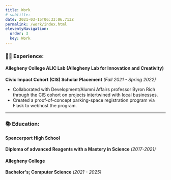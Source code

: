 ```yaml
---
title: Work
# subtitle: 
date: 2021-03-15T06:33:06.713Z
permalink: /work/index.html
eleventyNavigation:
  order: 3
  key: Work
---
```

### 👩‍💻 Experience:

#### Allegheny College ALIC Lab (Allegheny Lab for Innovation and Creativity)

**Civic Impact Cohort (CIS) Scholar Placement** *(Fall 2021 - Spring 2022)*

* Collaborated with Development/Alumni Affairs professor Byron Rich through the CIS cohort on projects intertwined with local businesses.
* Created a proof-of-concept parking-space registration program via Flask to webhost the program.

- - -

### 📚 Education:

#### Spencerport High School

**Diploma of advanced Reagents with a Mastery in Science** *(2017-2021)*

#### Allegheny College

**Bachelor's; Computer Science** *(2021 - 2025)*
